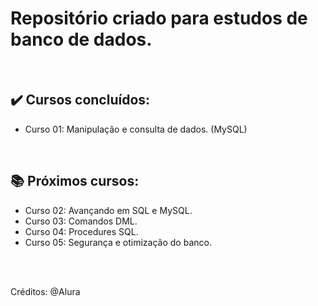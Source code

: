 # Repositório criado para estudos de banco de dados.

<br>

## ✔️ Cursos concluídos:
- Curso 01: Manipulação e consulta de dados. (MySQL)

<br>

## 📚 Próximos cursos:
- Curso 02: Avançando em SQL e MySQL.
- Curso 03: Comandos DML.
- Curso 04: Procedures SQL.
- Curso 05: Segurança e otimização do banco.

<br>
<br>

Créditos: @Alura
